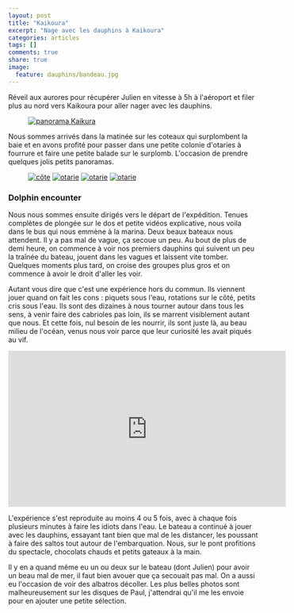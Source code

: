 ```yaml
---
layout: post
title: "Kaikoura"
excerpt: "Nage avec les dauphins à Kaikoura"
categories: articles
tags: []
comments: true
share: true
image:
  feature: dauphins/bandeau.jpg
---
```


Réveil aux aurores pour récupérer Julien en vitesse à 5h à l'aéroport et filer plus au nord vers Kaikoura pour aller nager avec les dauphins.

<figure>
	<a href="{{site.url}}/images/dauphins/panorama.jpg"><img src="{{site.url}}/images/dauphins/panorama.jpg" alt="panorama Kaikura"></a>
</figure>

Nous sommes arrivés dans la matinée sur les coteaux qui surplombent la baie et en avons profité pour passer dans une petite colonie d'otaries à fourrure et faire une petite balade sur le surplomb. L'occasion de prendre quelques jolis petits panoramas.

<figure class="half">
	<a href="{{site.url}}/images/dauphins/cote.jpg"><img src="{{site.url}}/images/dauphins/cote.jpg" alt="côte"></a>
	<a href="{{site.url}}/images/dauphins/otarie.jpg"><img src="{{site.url}}/images/dauphins/otarie.jpg" alt="otarie"></a>
	<a href="{{site.url}}/images/dauphins/otarie2.jpg"><img src="{{site.url}}/images/dauphins/otarie2.jpg" alt="otarie"></a>
	<a href="{{site.url}}/images/dauphins/otarie3.jpg"><img src="{{site.url}}/images/dauphins/otarie3.jpg" alt="otarie"></a>
</figure>

### Dolphin encounter

Nous nous sommes ensuite dirigés vers le départ de l'expédition. Tenues complètes de plongée sur le dos et petite vidéos explicative, nous voila dans le bus qui nous emmène à la marina. Deux beaux bateaux nous attendent. Il y a pas mal de vague, ça secoue un peu. Au bout de plus de demi heure, on commence à voir nos premiers dauphins qui suivent un peu la traînée du bateau, jouent dans les vagues et laissent vite tomber. Quelques moments plus tard, on croise des groupes plus gros et on commence à avoir le droit d'aller les voir.

Autant vous dire que c'est une expérience hors du commun. Ils viennent jouer quand on fait les cons : piquets sous l'eau, rotations sur le côté, petits cris sous l'eau. Ils sont des dizaines à nous tourner autour dans tous les sens, à venir faire des cabrioles pas loin, ils se marrent visiblement autant que nous. Et cette fois, nul besoin de les nourrir, ils sont juste là, au beau milieu de l'océan, venus nous voir parce que leur curiosité les avait piqués au vif.

<iframe width="560" height="315" src="https://www.youtube.com/embed/w4azg_nZ5Ws" frameborder="0" allowfullscreen></iframe>

L'expérience s'est reproduite au moins 4 ou 5 fois, avec à chaque fois plusieurs minutes à faire les idiots dans l'eau.
Le bateau a continué à jouer avec les dauphins, essayant tant bien que mal de les distancer, les poussant à faire des saltos tout autour de l'embarquation. Nous, sur le pont profitions du spectacle, chocolats chauds et petits gateaux à la main.

Il y en a quand même eu un ou deux sur le bateau (dont Julien) pour avoir un beau mal de mer, il faut bien avouer que ça secouait pas mal.
On a aussi eu l'occasion de voir des albatros décoller. Les plus belles photos sont malheureusement sur les disques de Paul, j'attendrai qu'il me les envoie pour en ajouter une petite sélection.
